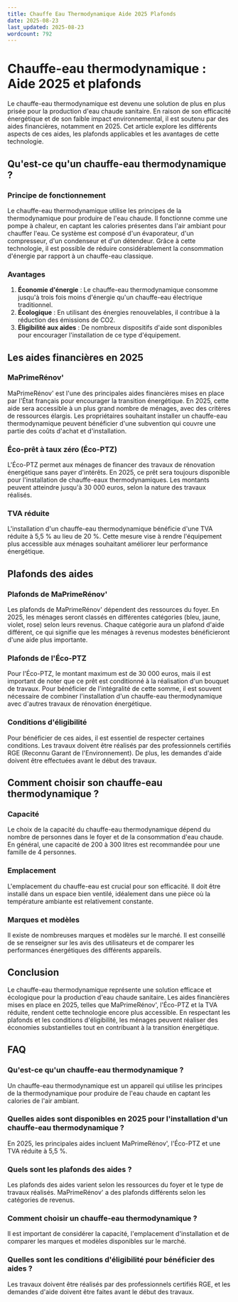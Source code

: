 ```yaml
---
title: Chauffe Eau Thermodynamique Aide 2025 Plafonds
date: 2025-08-23
last_updated: 2025-08-23
wordcount: 792
---
```


# Chauffe-eau thermodynamique : Aide 2025 et plafonds

Le chauffe-eau thermodynamique est devenu une solution de plus en plus prisée pour la production d'eau chaude sanitaire. En raison de son efficacité énergétique et de son faible impact environnemental, il est soutenu par des aides financières, notamment en 2025. Cet article explore les différents aspects de ces aides, les plafonds applicables et les avantages de cette technologie.

## Qu'est-ce qu'un chauffe-eau thermodynamique ?

### Principe de fonctionnement

Le chauffe-eau thermodynamique utilise les principes de la thermodynamique pour produire de l'eau chaude. Il fonctionne comme une pompe à chaleur, en captant les calories présentes dans l'air ambiant pour chauffer l'eau. Ce système est composé d'un évaporateur, d'un compresseur, d'un condenseur et d'un détendeur. Grâce à cette technologie, il est possible de réduire considérablement la consommation d'énergie par rapport à un chauffe-eau classique.

### Avantages

1. **Économie d'énergie** : Le chauffe-eau thermodynamique consomme jusqu'à trois fois moins d'énergie qu'un chauffe-eau électrique traditionnel.
2. **Écologique** : En utilisant des énergies renouvelables, il contribue à la réduction des émissions de CO2.
3. **Éligibilité aux aides** : De nombreux dispositifs d'aide sont disponibles pour encourager l'installation de ce type d'équipement.

## Les aides financières en 2025

### MaPrimeRénov'

MaPrimeRénov' est l'une des principales aides financières mises en place par l'État français pour encourager la transition énergétique. En 2025, cette aide sera accessible à un plus grand nombre de ménages, avec des critères de ressources élargis. Les propriétaires souhaitant installer un chauffe-eau thermodynamique peuvent bénéficier d'une subvention qui couvre une partie des coûts d'achat et d'installation.

### Éco-prêt à taux zéro (Éco-PTZ)

L'Éco-PTZ permet aux ménages de financer des travaux de rénovation énergétique sans payer d'intérêts. En 2025, ce prêt sera toujours disponible pour l'installation de chauffe-eaux thermodynamiques. Les montants peuvent atteindre jusqu'à 30 000 euros, selon la nature des travaux réalisés.

### TVA réduite

L'installation d'un chauffe-eau thermodynamique bénéficie d'une TVA réduite à 5,5 % au lieu de 20 %. Cette mesure vise à rendre l'équipement plus accessible aux ménages souhaitant améliorer leur performance énergétique.

## Plafonds des aides

### Plafonds de MaPrimeRénov'

Les plafonds de MaPrimeRénov' dépendent des ressources du foyer. En 2025, les ménages seront classés en différentes catégories (bleu, jaune, violet, rose) selon leurs revenus. Chaque catégorie aura un plafond d'aide différent, ce qui signifie que les ménages à revenus modestes bénéficieront d'une aide plus importante.

### Plafonds de l'Éco-PTZ

Pour l'Éco-PTZ, le montant maximum est de 30 000 euros, mais il est important de noter que ce prêt est conditionné à la réalisation d'un bouquet de travaux. Pour bénéficier de l'intégralité de cette somme, il est souvent nécessaire de combiner l'installation d'un chauffe-eau thermodynamique avec d'autres travaux de rénovation énergétique.

### Conditions d'éligibilité

Pour bénéficier de ces aides, il est essentiel de respecter certaines conditions. Les travaux doivent être réalisés par des professionnels certifiés RGE (Reconnu Garant de l'Environnement). De plus, les demandes d'aide doivent être effectuées avant le début des travaux.

## Comment choisir son chauffe-eau thermodynamique ?

### Capacité

Le choix de la capacité du chauffe-eau thermodynamique dépend du nombre de personnes dans le foyer et de la consommation d'eau chaude. En général, une capacité de 200 à 300 litres est recommandée pour une famille de 4 personnes.

### Emplacement

L'emplacement du chauffe-eau est crucial pour son efficacité. Il doit être installé dans un espace bien ventilé, idéalement dans une pièce où la température ambiante est relativement constante.

### Marques et modèles

Il existe de nombreuses marques et modèles sur le marché. Il est conseillé de se renseigner sur les avis des utilisateurs et de comparer les performances énergétiques des différents appareils.

## Conclusion

Le chauffe-eau thermodynamique représente une solution efficace et écologique pour la production d'eau chaude sanitaire. Les aides financières mises en place en 2025, telles que MaPrimeRénov', l'Éco-PTZ et la TVA réduite, rendent cette technologie encore plus accessible. En respectant les plafonds et les conditions d'éligibilité, les ménages peuvent réaliser des économies substantielles tout en contribuant à la transition énergétique.

## FAQ

### Qu'est-ce qu'un chauffe-eau thermodynamique ?

Un chauffe-eau thermodynamique est un appareil qui utilise les principes de la thermodynamique pour produire de l'eau chaude en captant les calories de l'air ambiant.

### Quelles aides sont disponibles en 2025 pour l'installation d'un chauffe-eau thermodynamique ?

En 2025, les principales aides incluent MaPrimeRénov', l'Éco-PTZ et une TVA réduite à 5,5 %.

### Quels sont les plafonds des aides ?

Les plafonds des aides varient selon les ressources du foyer et le type de travaux réalisés. MaPrimeRénov' a des plafonds différents selon les catégories de revenus.

### Comment choisir un chauffe-eau thermodynamique ?

Il est important de considérer la capacité, l'emplacement d'installation et de comparer les marques et modèles disponibles sur le marché.

### Quelles sont les conditions d'éligibilité pour bénéficier des aides ?

Les travaux doivent être réalisés par des professionnels certifiés RGE, et les demandes d'aide doivent être faites avant le début des travaux.